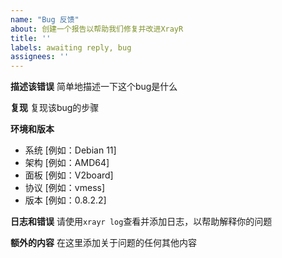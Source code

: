 ```yaml
---
name: "Bug 反馈"
about: 创建一个报告以帮助我们修复并改进XrayR
title: ''
labels: awaiting reply, bug
assignees: ''
---
```


**描述该错误**
简单地描述一下这个bug是什么

**复现**
复现该bug的步骤

**环境和版本**
 - 系统 [例如：Debian 11]
 - 架构 [例如：AMD64]
 - 面板 [例如：V2board]
 - 协议 [例如：vmess]
 - 版本 [例如：0.8.2.2]

**日志和错误**
请使用`xrayr log`查看并添加日志，以帮助解释你的问题

**额外的内容**
在这里添加关于问题的任何其他内容